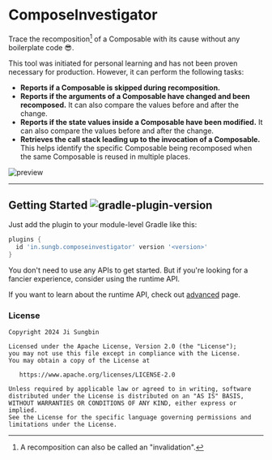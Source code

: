 # ComposeInvestigator

Trace the recomposition[^1] of a Composable with its cause without any boilerplate code 😎.

[^1]: A recomposition can also be called an "invalidation".

This tool was initiated for personal learning and has not been proven necessary for production.
However, it can perform the following tasks:

- **Reports if a Composable is skipped during recomposition.**
- **Reports if the arguments of a Composable have changed and been recomposed.** It can also compare
  the values before and after the change.
- **Reports if the state values inside a Composable have been modified.** It can also compare the
  values before and after the change.
- **Retrieves the call stack leading up to the invocation of a Composable.** This helps identify the
  specific Composable being recomposed when the same Composable is reused in multiple places.

![preview](https://github.com/jisungbin/ComposeInvestigator/assets/40740128/98991bd9-97f2-47a7-9cc9-6f9cd1cda0e3)

---

## Getting Started  ![gradle-plugin-version](https://img.shields.io/maven-central/v/in.sungb.composeinvestigator/composeinvestigator-gradle-plugin?style=flat-square)

Just add the plugin to your module-level Gradle like this:

```groovy
plugins {
  id 'in.sungb.composeinvestigator' version '<version>'
}
```

You don't need to use any APIs to get started. But if you're looking for a fancier experience, 
consider using the runtime API.

If you want to learn about the runtime API, check out [advanced](advanced.md) page.

### License

```
Copyright 2024 Ji Sungbin

Licensed under the Apache License, Version 2.0 (the "License");
you may not use this file except in compliance with the License.
You may obtain a copy of the License at

   https://www.apache.org/licenses/LICENSE-2.0

Unless required by applicable law or agreed to in writing, software
distributed under the License is distributed on an "AS IS" BASIS,
WITHOUT WARRANTIES OR CONDITIONS OF ANY KIND, either express or implied.
See the License for the specific language governing permissions and
limitations under the License.
```